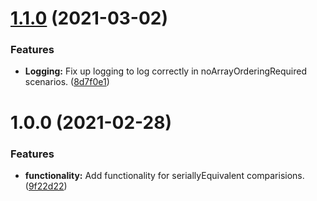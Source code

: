 # [1.1.0](https://github.com/BeerMoneyDev/serially-equivalent/compare/v1.0.0...v1.1.0) (2021-03-02)


### Features

* **Logging:** Fix up logging to log correctly in noArrayOrderingRequired scenarios. ([8d7f0e1](https://github.com/BeerMoneyDev/serially-equivalent/commit/8d7f0e19fd3e48ffa7cb4d605fc2e7abb116f229))

# 1.0.0 (2021-02-28)


### Features

* **functionality:** Add functionality for seriallyEquivalent comparisions. ([9f22d22](https://github.com/BeerMoneyDev/serially-equivalent/commit/9f22d222022e1e91079be02747ed4cdd3e399acc))
